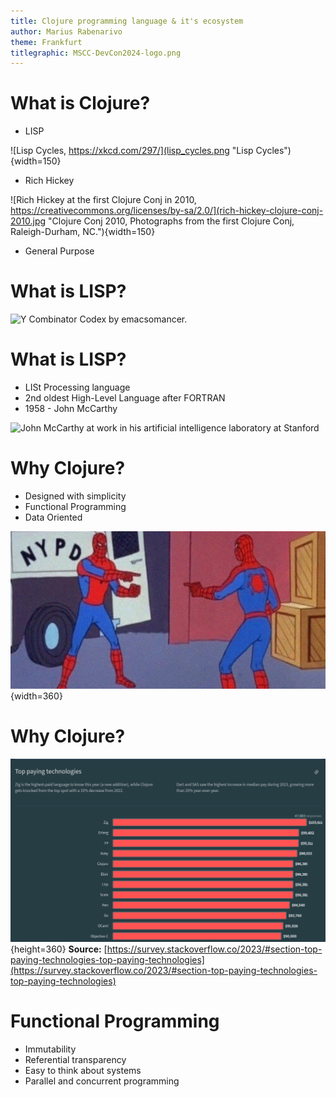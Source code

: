 ```yaml
---
title: Clojure programming language & it's ecosystem
author: Marius Rabenarivo
theme: Frankfurt
titlegraphic: MSCC-DevCon2024-logo.png
---
```


# What is Clojure?

- LISP

![Lisp Cycles, https://xkcd.com/297/](lisp_cycles.png "Lisp Cycles"){width=150}

- Rich Hickey

![Rich Hickey at the first Clojure Conj in 2010,
https://creativecommons.org/licenses/by-sa/2.0/](rich-hickey-clojure-conj-2010.jpg "Clojure Conj 2010, Photographs from the first Clojure Conj,
Raleigh-Durham, NC."){width=150}

- General Purpose

# What is LISP?

![Y Combinator Codex by emacsomancer.](ycombinator-codex_banner.png "A
mock medieval manuscript created in LateX")

# What is LISP?

- LISt Processing language
- 2nd oldest High-Level Language after FORTRAN
- 1958 - John McCarthy

![John McCarthy at work in his artificial intelligence laboratory at
Stanford](john_mccarthy.jpg "John McCarthy")

# Why Clojure?

- Designed with simplicity
- Functional Programming
- Data Oriented

![Code? Data? Code? Data?](spiderman-pointing-meme.jpg "Spiderman pointing meme"){width=360}

# Why Clojure?

![2023 Developer Survey, Top paying technologies](Stack-Overflow-Developer-Survey-2023-top-paying-technologies.png "Top Paying Technologies"){height=360}
**Source:**
[https://survey.stackoverflow.co/2023/#section-top-paying-technologies-top-paying-technologies](https://survey.stackoverflow.co/2023/#section-top-paying-technologies-top-paying-technologies)

# Functional Programming

- Immutability
- Referential transparency
- Easy to think about systems
- Parallel and concurrent programming
